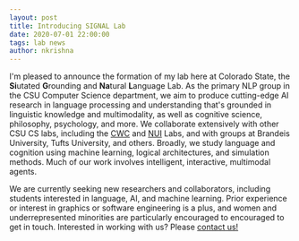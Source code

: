 ```yaml
---
layout: post
title: Introducing SIGNAL Lab
date: 2020-07-01 22:00:00
tags: lab news
author: nkrishna
---
```


I'm pleased to announce the formation of my lab here at Colorado State, the **Si**utated **G**rounding and **Na**tural **L**anguage Lab.  As the primary NLP group in the CSU Computer Science department, we aim to produce cutting-edge AI research in language processing and understanding that's grounded in linguistic knowledge and multimodality, as well as cognitive science, philosophy, psychology, and more.  We collaborate extensively with other CSU CS labs, including the [CWC](https://www.cs.colostate.edu/~draper/CwC.php) and [NUI](https://nuilab.org/Home) Labs, and with groups at Brandeis University, Tufts University, and others.  Broadly, we study language and cognition using machine learning, logical architectures, and simulation methods. Much of our work involves intelligent, interactive, multimodal agents.

We are currently seeking new researchers and collaborators, including students interested in language, AI, and machine learning. Prior experience or interest in graphics or software engineering is a plus, and women and underrepresented minorities are particularly encouraged to encouraged to get in touch. Interested in working with us? Please [contact us!](contact/)
